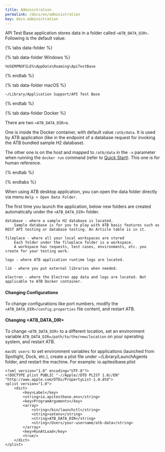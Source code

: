 ```yaml
---
title: Administration
permalink: /docs/en/administration
key: docs-administration
---
```

API Test Base application stores data in a folder called `<ATB_DATA_DIR>`. Following is the default value:

{% tabs data-folder %}

{% tab data-folder Windows %}

```
%USERPROFILE%\AppData\Roaming\ApiTestBase
```

{% endtab %}

{% tab data-folder macOS %}

```
~/Library/Application Support/API Test Base
```

{% endtab %}

{% tab data-folder Docker %}

There are two `<ATB_DATA_DIR>`s.

One is inside the Docker container, with default value `/atb/data`. It is used by ATB application (like in the endpoint of a database request for invoking the ATB bundled sample H2 database).

The other one is on the host and mapped to `/atb/data` in the `-v` parameter when running the `docker run` command (refer to [Quick Start](/docs/en/quick-start)). This one is for human reference.

{% endtab %}

{% endtabs %}

When using ATB desktop application, you can open the data folder directly via menu `Help > Open Data Folder`.

The first time you launch the application, below new folders are created automatically under the `<ATB_DATA_DIR>` folder.

```
database - where a sample H2 database is located.
    Sample database is for you to play with ATB basic features such as REST API testing or database testing. An Article table is in it.

fileplace - where all your local workspaces are stored
    Each folder under the fileplace folder is a workspace.
    A workspace has requests, test cases, environments, etc. you create for your testing work.

logs - where ATB application runtime logs are located.
   
lib - where you put external libraries when needed.

electron - where the Electron app data and logs are located. Not applicable to ATB Docker container.
```

#### Changing Configurations
To change configurations like port numbers, modify the `<ATB_DATA_DIR>/config.properties` file content, and restart ATB.

#### Changing \<ATB_DATA_DIR\>
To change `<ATB_DATA_DIR>` to a different location, set an environment variable `ATB_DATA_DIR=/path/to/the/new/location` on your operating system, and restart ATB.

`macOS users`: to set environment variables for applications (launched from Spotlight, Dock, etc.), create a plist file under ~/Library/LaunchAgents folder, and restart the machine. For example: io.apitestbase.plist

```
<?xml version="1.0" encoding="UTF-8"?>
<!DOCTYPE plist PUBLIC "-//Apple//DTD PLIST 1.0//EN" "http://www.apple.com/DTDs/PropertyList-1.0.dtd">
<plist version="1.0">
    <dict>
        <key>Label</key>
        <string>io.apitestbase.env</string>
        <key>ProgramArguments</key>
        <array>
            <string>/bin/launchctl</string>
            <string>setenv</string>
            <string>ATB_DATA_DIR</string>
            <string>/Users/your-username/atb-data</string>
        </array>
        <key>RunAtLoad</key>
        <true/>
    </dict>
</plist>
```